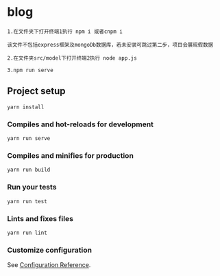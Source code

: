 # blog
```
1.在文件夹下打开终端1执行 npm i 或者cnpm i
```
```
该文件不包括express框架及mongoDb数据库，若未安装可跳过第二步，项目会展现假数据
```
```
2.在文件夹src/model下打开终端2执行 node app.js
```
```
3.npm run serve
```
## Project setup
```
yarn install
```

### Compiles and hot-reloads for development
```
yarn run serve
```

### Compiles and minifies for production
```
yarn run build
```

### Run your tests
```
yarn run test
```

### Lints and fixes files
```
yarn run lint
```

### Customize configuration
See [Configuration Reference](https://cli.vuejs.org/config/).
